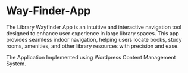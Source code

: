 # Way-Finder-App

The Library Wayfinder App is an intuitive and interactive navigation tool designed to enhance user experience in large library spaces. This app provides seamless indoor navigation, helping users locate books, study rooms, amenities, and other library resources with precision and ease.

The Application Implemented using Wordpress Content Management System.
